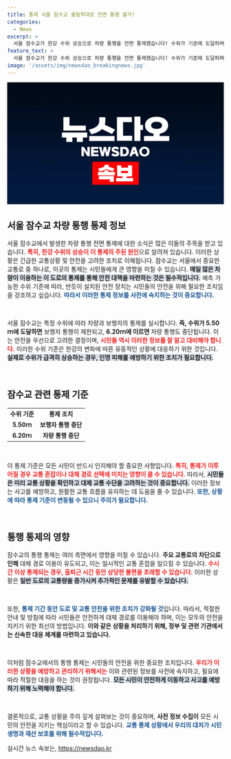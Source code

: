 ```yaml
---
title: 통제 서울 잠수교 올림픽대로 전면 통행 불가!
categories:
  - News
excerpt: >
  서울 잠수교가 한강 수위 상승으로 차량 통행을 전면 통제했습니다! 수위가 기준에 도달하며 보행자도 통행이 제한되는데, 어떤 상황이 펼쳐지고 있을까요? 클릭해서 자세한 소식을 확인하세요!
feature_text: >
  서울 잠수교가 한강 수위 상승으로 차량 통행을 전면 통제했습니다! 수위가 기준에 도달하며 보행자도 통행이 제한되는데, 어떤 상황이 펼쳐지고 있을까요? 클릭해서 자세한 소식을 확인하세요!
image: '/assets/img/newsdao_breakingnews.jpg'
---
```


<p><img src="/assets/img/newsdao_breakingnews.jpg" alt="firstkoreanews 속보" /></p>

<h2 data-ke-size="size26">서울 잠수교 차량 통행 통제 정보</h2>

<p data-ke-size="size16">서울 잠수교에서 발생한 차량 통행 전면 통제에 대한 소식은 많은 이들의 주목을 받고 있습니다. <b><span style="color: #ee2323;">특히, 한강 수위의 상승이 이 통제의 주된 원인</span></b>으로 알려져 있습니다. 이러한 상황은 긴급한 교통상황 및 안전을 고려한 조치로 이해됩니다. 잠수교는 서울에서 중요한 교통로 중 하나로, 이곳의 통제는 시민들에게 큰 영향을 미칠 수 있습니다. <b><span style="background-color: #21538527;">매일 많은 차량이 이용하는 이 도로의 통제를 통해 안전 대책을 마련하는 것은 필수적입니다.</span></b> 예측 가능한 수위 기준에 따라, 반듯이 설치된 안전 장치는 시민들의 안전을 위해 필요한 조치임을 강조하고 싶습니다. <b><span style="color: #1a5490;">따라서 이러한 통제 정보를 사전에 숙지하는 것이 중요합니다.</span></b></p>

<p data-ke-size="size16">&nbsp;</p>

<p>서울 잠수교는 특정 수위에 따라 차량과 보행자의 통제를 실시합니다. <b>즉, 수위가 5.50ｍ에 도달하면</b> 보행자 통행이 제한되고, <b>6.20ｍ에 이르면</b> 차량 통행도 중단됩니다. 이는 안전을 우선으로 고려한 결정이며, <b><span style="color: #ee2323;">시민들 역시 이러한 정보를 잘 알고 대비해야 합니다.</span></b> 이러한 수위 기준은 한강의 변화에 따른 유동적인 상황에 대응하기 위한 것입니다. <b><span style="background-color: #21538527;">실제로 수위가 급격히 상승하는 경우, 인명 피해를 예방하기 위한 조치가 필요합니다.</span></b> </p>

<p data-ke-size="size16">&nbsp;</p>

<h2 data-ke-size="size26">잠수교 관련 통제 기준</h2>

<table>
  <tr>
    <td style="text-align: center; height: 17px;"><b>수위 기준</b></td>
    <td style="text-align: center; height: 17px;"><b>통제 조치</b></td>
  </tr>
  <tr>
    <td style="text-align: center; height: 17px;"><b>5.50ｍ</b></td>
    <td style="text-align: center; height: 17px;"><b>보행자 통행 중단</b></td>
  </tr>
  <tr>
    <td style="text-align: center; height: 17px;"><b>6.20ｍ</b></td>
    <td style="text-align: center; height: 17px;"><b>차량 통행 중단</b></td>
  </tr>
</table>

<p data-ke-size="size16">&nbsp;</p>

<p>이 통제 기준은 모든 시민이 반드시 인지해야 할 중요한 사항입니다. <b><span style="color: #ee2323;">특히, 통제가 이루어질 경우 교통 혼잡이나 대체 경로 선택에 미치는 영향이 클 수 있습니다.</span></b> 따라서, <b><span style="background-color: #21538527;">시민들은 미리 교통 상황을 확인하고 대체 교통 수단을 고려하는 것이 중요합니다.</span></b> 이러한 정보는 사고를 예방하고, 원활한 교통 흐름을 유지하는 데 도움을 줄 수 있습니다. <b><span style="color: #1a5490;">또한, 상황에 따라 통제 기준이 변동될 수 있으니 주의가 필요합니다.</span></b></p>

<p data-ke-size="size16">&nbsp;</p>

<h2 data-ke-size="size26">통행 통제의 영향</h2>

<p>잠수교의 통행 통제는 여러 측면에서 영향을 미칠 수 있습니다. <b>주요 교통로의 차단으로 인해</b> 대체 경로 이용이 유도되고, 이는 일시적인 교통 혼잡을 일으킬 수 있습니다. <b><span style="color: #ee2323;">수시간 이상 통제되는 경우, 출퇴근 시간 동안 상당한 불편을 초래할 수 있습니다.</span></b> 이러한 상황은 <b><span style="background-color: #21538527;">일반 도로의 교통량을 증가시켜 추가적인 문제를 유발할 수 있습니다.</span></b> </p>

<p data-ke-size="size16">&nbsp;</p>

<p>또한, <b><span style="color: #1a5490;">통제 기간 동안 도로 및 교통 안전을 위한 조치가 강화될 것</span></b>입니다. 따라서, 적절한 안내 및 방침에 따라 시민들은 안전하게 대체 경로를 이용해야 하며, 이는 모두의 안전을 지키기 위한 최선의 방법입니다. <b>이와 같은 상황을 처리하기 위해, 정부 및 관련 기관에서는 신속한 대응 체계를 마련하고 있습니다.</b></p>

<p data-ke-size="size16">&nbsp;</p>

<p>이처럼 잠수교에서의 통행 통제는 시민들의 안전을 위한 중요한 조치입니다. <b><span style="color: #ee2323;">우리가 이러한 상황을 예방하고 관리하기 위해서는</span></b> 이와 관련된 정보를 사전에 숙지하고, 필요에 따라 적절한 대응을 하는 것이 권장됩니다. <b><span style="background-color: #21538527;">모든 시민이 안전하게 이동하고 사고를 예방하기 위해 노력해야 합니다.</span></b> </p>

<p data-ke-size="size16">&nbsp;</p>

<p>결론적으로, 교통 상황을 주의 깊게 살펴보는 것이 중요하며, <b>사전 정보 수집이</b> 모든 시민의 안전을 지키는 핵심이라고 할 수 있습니다. <b><span style="color: #1a5490;">교통 통제 상황에서 우리의 대처가 시민 생명과 재산 보호를 위해 필수적입니다.</span></b></p>
실시간 뉴스 속보는, <a href="https://newsdao.kr" rel="dofollow">https://newsdao.kr</a>


